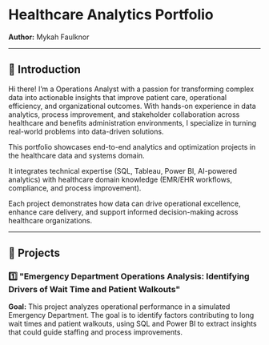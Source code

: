 # Healthcare Analytics Portfolio

**Author:** Mykah Faulknor

---

## 📌 Introduction 
Hi there! I’m a Operations Analyst with a passion for transforming complex data into actionable insights that improve patient care, operational efficiency, and organizational outcomes. With hands-on experience in data analytics, process improvement, and stakeholder collaboration across healthcare and benefits administration environments, I specialize in turning real-world problems into data-driven solutions.

This portfolio showcases end-to-end analytics and optimization projects in the healthcare data and systems domain.

It integrates technical expertise (SQL, Tableau, Power BI, AI-powered analytics) with healthcare domain knowledge (EMR/EHR workflows, compliance, and process improvement).

Each project demonstrates how data can drive operational excellence, enhance care delivery, and support informed decision-making across healthcare organizations.


---
## 📂 Projects

### 1️⃣ "Emergency Department Operations Analysis: Identifying Drivers of Wait Time and Patient Walkouts"
**Goal:** This project analyzes operational performance in a simulated Emergency Department. The goal is to identify factors contributing to long wait times and patient walkouts, using SQL and Power BI to extract insights that could guide staffing and process improvements.

  
